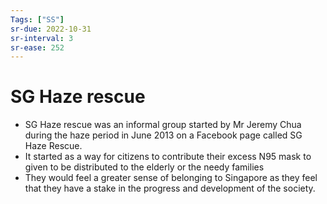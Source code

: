 ```yaml
---
Tags: ["SS"]
sr-due: 2022-10-31
sr-interval: 3
sr-ease: 252
---
```

# SG Haze rescue
- SG Haze rescue was an informal group started by Mr Jeremy Chua during the haze period in June 2013 on a Facebook page called SG Haze Rescue.
- It started as a way for citizens to contribute their excess N95 mask to given to be distributed to the elderly or the needy families
- They would feel a greater sense of belonging to Singapore as they feel that they have a stake in the progress and development of the society.